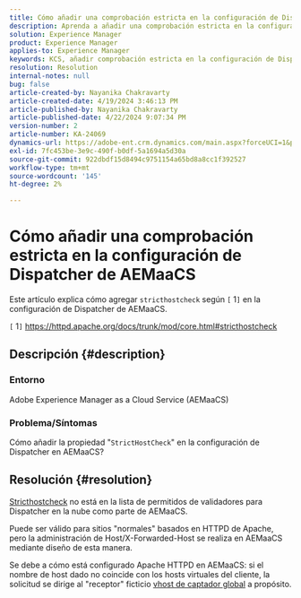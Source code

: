 ```yaml
---
title: Cómo añadir una comprobación estricta en la configuración de Dispatcher de AEMaaCS
description: Aprenda a añadir una comprobación estricta en la configuración de Dispatcher de AEMaaCS.
solution: Experience Manager
product: Experience Manager
applies-to: Experience Manager
keywords: KCS, añadir comprobación estricta en la configuración de Dispatcher de AEMaaCS, Experience Manager, nube
resolution: Resolution
internal-notes: null
bug: false
article-created-by: Nayanika Chakravarty
article-created-date: 4/19/2024 3:46:13 PM
article-published-by: Nayanika Chakravarty
article-published-date: 4/22/2024 9:07:34 PM
version-number: 2
article-number: KA-24069
dynamics-url: https://adobe-ent.crm.dynamics.com/main.aspx?forceUCI=1&pagetype=entityrecord&etn=knowledgearticle&id=2b182eee-63fe-ee11-a1ff-6045bd0065f9
exl-id: 7fc453be-3e9c-490f-b0df-5a1694a5d30a
source-git-commit: 922dbdf15d8494c9751154a65bd8a8cc1f392527
workflow-type: tm+mt
source-wordcount: '145'
ht-degree: 2%

---
```


# Cómo añadir una comprobación estricta en la configuración de Dispatcher de AEMaaCS


Este artículo explica cómo agregar `stricthostcheck` según `[` 1`]`  en la configuración de Dispatcher de AEMaaCS.

`[` 1`]`  https://httpd.apache.org/docs/trunk/mod/core.html#stricthostcheck

## Descripción {#description}


### Entorno

Adobe Experience Manager as a Cloud Service (AEMaaCS)

### Problema/Síntomas

Cómo añadir la propiedad &quot;`StrictHostCheck`&quot; en la configuración de Dispatcher en AEMaaCS?


## Resolución {#resolution}


[Stricthostcheck](https://httpd.apache.org/docs/trunk/mod/core.html#stricthostcheck) no está en la lista de permitidos de validadores para Dispatcher en la nube como parte de AEMaaCS.

Puede ser válido para sitios &quot;normales&quot; basados en HTTPD de Apache, pero la administración de Host/X-Forwarded-Host se realiza en AEMaaCS mediante diseño de esta manera.

Se debe a cómo está configurado Apache HTTPD en AEMaaCS: si el nombre de host dado no coincide con los hosts virtuales del cliente, la solicitud se dirige al &quot;receptor&quot; ficticio [vhost de captador global](https://github.com/adobe/aem-project-archetype/blob/develop/src/main/archetype/dispatcher.cloud/src/conf.d/dispatcher_vhost.conf#L277-L307) a propósito.
